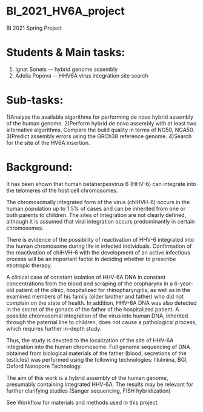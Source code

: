 # BI_2021_HV6A_project
BI 2021 Spring Project

# Students & Main tasks:

1) Ignat Sonets -- hybrid genome assembly
2) Adelia Popova -- HHV6A virus integration site search

# Sub-tasks:

1)Analyze the available algorithms for performing de novo hybrid assembly of the human genome.
2)Perform hybrid de novo assembly with at least two alternative algorithms. Compare the build quality in terms of NG50, NGA50.
3)Predict assembly errors using the GRCh38 reference genome.
4)Search for the site of the HV6A insertion.

# Background:

 It has been shown that human betaherpesvirus 6 (HHV-6) can integrate into the telomeres of the host cell chromosomes.
 
The chromosomally integrated form of the virus (chiHVH-6) occurs in the human population up to 1.5% of cases and can be inherited from one or both parents to children. The sites of integration are not clearly defined, although it is assumed that viral integration occurs predominantly in certain chromosomes.

There is evidence of the possibility of reactivation of HHV-6 integrated into the human chromosome during life in infected individuals. Confirmation of the reactivation of chiHVH-6 with the development of an active infectious process will be an important factor in deciding whether to prescribe etiotropic therapy.

A clinical case of constant isolation of HHV-6A DNA in constant concentrations from the blood and scraping of the oropharynx in a 6-year-old patient of the clinic, hospitalized for rhinopharyngitis, as well as in the examined members of his family (older brother and father) who did not complain on the state of health. In addition, HHV-6A DNA was also detected in the secret of the gonads of the father of the hospitalized patient. A possible chromosomal integration of the virus into human DNA, inherited through the paternal line to children, does not cause a pathological process, which requires further in-depth study.

Thus, the study is devoted to the localization of the site of HHV-6A integration into the human chromosome. Full genome sequencing of DNA obtained from biological materials of the father (blood, secretions of the testicles) was performed using the following technologies: Illulmina, BGI, Oxford Nanopore Technology.

The aim of this work is a hybrid assembly of the human genome, presumably containing integrated HHV-6A. The results may be relevant for further clarifying studies (Sanger sequencing, FISH hybridization)

See Workflow for materials and methods used in this project.
